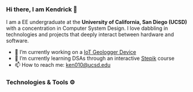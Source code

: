 ### Hi there, I am Kendrick 👋

I am a EE undergraduate at the **University of California, San Diego (UCSD)** with a concentration in Computer System Design. I love dabbling in technologies and projects that deeply interact between hardware and software. 

- 🔭 I’m currently working on a [IoT Geologger Device](https://github.com/kendrick010/car_geo_logger)
- 🌱 I’m currently learning DSAs through an interactive [Stepik](https://stepik.org/579) course
- 📫 How to reach me: ken010@ucsd.edu

### Technologies & Tools ⚙️
